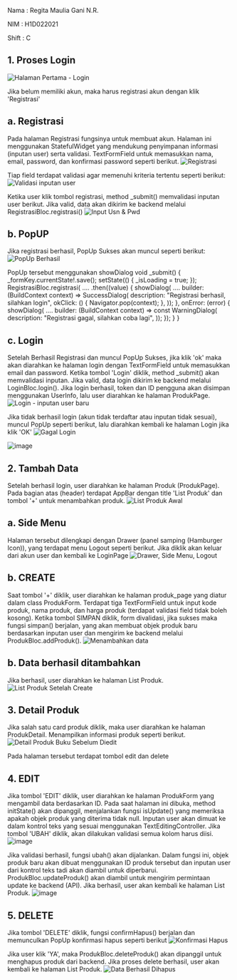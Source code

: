 Nama  : Regita Maulia Gani N.R.

NIM   : H1D022021

Shift : C

## 1. Proses Login
![Halaman Pertama - Login](https://github.com/user-attachments/assets/4fac8523-754a-4816-b1f0-5b460273a3e2)

Jika belum memiliki akun, maka harus registrasi akun dengan klik 'Registrasi'
## a. Registrasi
Pada halaman Registrasi fungsinya untuk membuat akun. Halaman ini menggunakan StatefulWidget yang mendukung penyimpanan informasi (inputan user) serta validasi. TextFormField untuk memasukkan nama, email, password, dan konfirmasi password seperti berikut. 
![Registrasi](https://github.com/user-attachments/assets/5a4d8ca9-1be2-42de-9034-c91d5f648a92)

Tiap field terdapat validasi agar memenuhi kriteria tertentu seperti berikut:
![Validasi inputan user](https://github.com/user-attachments/assets/02d69665-2a92-448b-8ad6-6c170320e0f8)

Ketika user klik tombol registrasi, method _submit() memvalidasi inputan user berikut. Jika valid, data akan dikirim ke backend melalui RegistrasiBloc.registrasi()
![Input Usn & Pwd](https://github.com/user-attachments/assets/4b1ed238-5a5c-428f-9df3-88fdd7f21bd3)
## b. PopUP
Jika registrasi berhasil, PopUp Sukses akan muncul seperti berikut:
![PopUp Berhasil](https://github.com/user-attachments/assets/ce9bd59a-1d35-4757-be65-a9f1ab843c44)

PopUp tersebut menggunakan showDialog
void _submit() {
    _formKey.currentState!.save();
    setState(() {
      _isLoading = true;
    });
    RegistrasiBloc.registrasi(
....
.then((value) {
      showDialog(
          ....
          builder: (BuildContext context) => SuccessDialog(
                description: "Registrasi berhasil, silahkan login",
                okClick: () {
                  Navigator.pop(context);
                },
              ));
    }, onError: (error) {
      showDialog(
          ....
          builder: (BuildContext context) => const WarningDialog(
                description: "Registrasi gagal, silahkan coba lagi",
              ));
    });
  }
}

## c. Login
Setelah Berhasil Registrasi dan muncul PopUp Sukses, jika klik 'ok' maka akan diarahkan ke halaman login dengan TextFormField untuk memasukkan email dan password. Ketika tombol 'Login' diklik, method _submit() akan memvalidasi inputan. Jika valid, data login dikirim ke backend melalui LoginBloc.login(). Jika login berhasil, token dan ID pengguna akan disimpan menggunakan UserInfo, lalu user diarahkan ke halaman ProdukPage.
![Login - inputan user baru](https://github.com/user-attachments/assets/439c1f94-ad97-4a9e-8041-f8e7d8ea59a1)

Jika tidak berhasil login (akun tidak terdaftar atau inputan tidak sesuai), muncul PopUp seperti berikut, lalu diarahkan kembali ke halaman Login jika klik 'OK'
![Gagal Login](https://github.com/user-attachments/assets/b18491ee-a3fa-48a9-8498-6c4051e1380e)

![image](https://github.com/user-attachments/assets/fd34b41f-7369-4a81-801c-793f7fcaa897)

## 2. Tambah Data
Setelah berhasil login, user diarahkan ke halaman Produk (ProdukPage). Pada bagian atas (header) terdapat AppBar dengan title 'List Produk' dan tombol '+' untuk menambahkan produk.
![List Produk Awal](https://github.com/user-attachments/assets/fa555f06-e60b-45ed-a2d0-e472037dd116)
## a. Side Menu
Halaman tersebut dilengkapi dengan Drawer (panel samping (Hamburger Icon)), yang terdapat menu Logout seperti berikut. Jika diklik akan keluar dari akun user dan kembali ke LoginPage
![Drawer, Side Menu, Logout](https://github.com/user-attachments/assets/ca0d2209-dd3f-4d8a-abb3-a3bfa057209e)
## b. CREATE
Saat tombol '+' diklik, user diarahkan ke halaman produk_page yang diatur dalam class ProdukForm. Terdapat tiga TextFormField untuk input kode produk, nama produk, dan harga produk (terdapat validasi field tidak boleh kosong). Ketika tombol SIMPAN diklik, form divalidasi, jika sukses maka fungsi simpan() berjalan, yang akan membuat objek produk baru berdasarkan inputan user dan mengirim ke backend melalui ProdukBloc.addProduk(). 
![Menambahkan data](https://github.com/user-attachments/assets/e79b64d1-fd65-430d-86f0-935bf49b025f)
## b. Data berhasil ditambahkan
Jika berhasil, user diarahkan ke halaman List Produk.
![List Produk Setelah Create](https://github.com/user-attachments/assets/f9893ea8-0710-4cd0-a890-bd3b676e1a7e)

## 3. Detail Produk
Jika salah satu card produk diklik, maka user diarahkan ke halaman ProdukDetail. Menampilkan informasi produk seperti berikut. 
![Detail Produk Buku Sebelum Diedit](https://github.com/user-attachments/assets/9c8d7618-3213-4777-be7d-d9bcb21d020e)

Pada halaman tersebut terdapat tombol edit dan delete

## 4. EDIT
Jika tombol 'EDIT' diklik, user diarahkan ke halaman ProdukForm yang mengambil data berdasarkan ID. Pada saat halaman ini dibuka, method initState() akan dipanggil, menjalankan fungsi isUpdate() yang memeriksa apakah objek produk yang diterima tidak null. 
Inputan user akan dimuat ke dalam kontrol teks yang sesuai menggunakan TextEditingController. Jika tombol 'UBAH' diklik, akan dilakukan validasi semua kolom harus diisi. 
![image](https://github.com/user-attachments/assets/051cab88-bbb3-44b9-ad11-978656fbf969)

Jika validasi berhasil, fungsi ubah() akan dijalankan. Dalam fungsi ini, objek produk baru akan dibuat menggunakan ID produk tersebut dan inputan user dari kontrol teks tadi akan diambil untuk diperbarui. ProdukBloc.updateProduk() akan diambil untuk mengirim permintaan update ke backend (API). Jika berhasil, user akan kembali ke halaman List Produk.
![image](https://github.com/user-attachments/assets/13423ada-43eb-4ea7-b229-3fd599850032)

## 5. DELETE
Jika tombol 'DELETE' diklik, fungsi confirmHapus() berjalan dan memunculkan PopUp konfirmasi hapus seperti berikut
![Konfirmasi Hapus](https://github.com/user-attachments/assets/4643a736-7526-4b87-b224-293362985d5b)

Jika user klik 'YA', maka ProdukBloc.deleteProduk() akan dipanggil untuk menghapus produk dari backend. Jika proses delete berhasil, user akan kembali ke halaman List Produk.
![Data Berhasil Dihapus](https://github.com/user-attachments/assets/40804103-3894-4f09-9346-a5079909bcbe)
